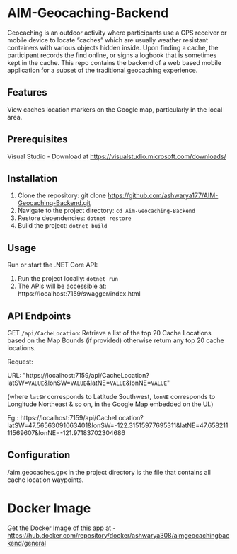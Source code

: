 # AIM-Geocaching-Backend
Geocaching is an outdoor activity where participants use a GPS receiver or mobile device to locate “caches” which are usually weather resistant containers with various objects hidden inside. Upon finding a cache, the participant records the find online, or signs a logbook that is sometimes kept in the cache. This repo contains the backend of a web based mobile application for a subset of the traditional geocaching experience.

## Features
View caches location markers on the Google map, particularly in the local area.

## Prerequisites
Visual Studio - Download at https://visualstudio.microsoft.com/downloads/

## Installation
1. Clone the repository: git clone https://github.com/ashwarya177/AIM-Geocaching-Backend.git
2. Navigate to the project directory: `cd Aim-Geocaching-Backend`
3. Restore dependencies: `dotnet restore`
4. Build the project: `dotnet build`

## Usage 
Run or start the .NET Core API:

1. Run the project locally: `dotnet run`
2. The APIs will be accessible at: https://localhost:7159/swagger/index.html 

## API Endpoints
GET `/api/CacheLocation`:  Retrieve a list of the top 20 Cache Locations based on the Map Bounds (if provided) otherwise return any top 20 cache locations.

Request: 

URL: "https://localhost:7159/api/CacheLocation?latSW=`VALUE`&lonSW=`VALUE`&latNE=`VALUE`&lonNE=`VALUE`"
  
  (where `latSW` corresponds to Latitude Southwest, `lonNE` corresponds to Longitude Northeast & so on, in the Google Map embedded on the UI.)
  
Eg.: https://localhost:7159/api/CacheLocation?latSW=47.56563091063401&lonSW=-122.31515977695311&latNE=47.65821111569607&lonNE=-121.97183702304686

## Configuration
/aim.geocaches.gpx in the project directory is the file that contains all cache location waypoints.

# Docker Image
Get the Docker Image of this app at - https://hub.docker.com/repository/docker/ashwarya308/aimgeocachingbackend/general







